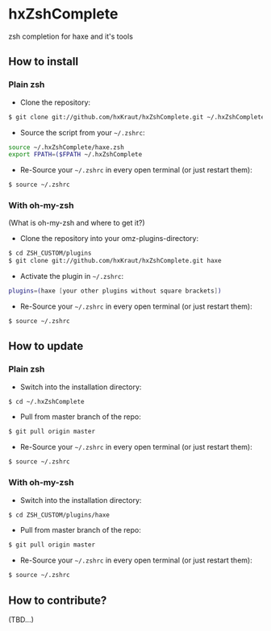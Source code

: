 hxZshComplete
=============

zsh completion for haxe and it's tools

How to install
--------------

### Plain zsh

* Clone the repository:

```bash
$ git clone git://github.com/hxKraut/hxZshComplete.git ~/.hxZshComplete
```

* Source the script from your `~/.zshrc`:

```bash
source ~/.hxZshComplete/haxe.zsh
export FPATH=($FPATH ~/.hxZshComplete
```

* Re-Source your `~/.zshrc` in every open terminal (or just restart them):

```bash
$ source ~/.zshrc
```

### With oh-my-zsh

(What is oh-my-zsh and where to get it?)

* Clone the repository into your omz-plugins-directory:

```bash
$ cd ZSH_CUSTOM/plugins
$ git clone git://github.com/hxKraut/hxZshComplete.git haxe
```

* Activate the plugin in `~/.zshrc`:

```bash
plugins=(haxe [your other plugins without square brackets])
```

* Re-Source your `~/.zshrc` in every open terminal (or just restart them):

```bash
$ source ~/.zshrc
```

How to update
-------------

### Plain zsh

* Switch into the installation directory:

```bash
$ cd ~/.hxZshComplete
```

* Pull from master branch of the repo:

```bash
$ git pull origin master
```

* Re-Source your `~/.zshrc` in every open terminal (or just restart them):

```bash
$ source ~/.zshrc
```

### With oh-my-zsh

* Switch into the installation directory:

```bash
$ cd ZSH_CUSTOM/plugins/haxe
```

* Pull from master branch of the repo:

```bash
$ git pull origin master
```

* Re-Source your `~/.zshrc` in every open terminal (or just restart them):

```bash
$ source ~/.zshrc
```

How to contribute?
------------------

(TBD…)
